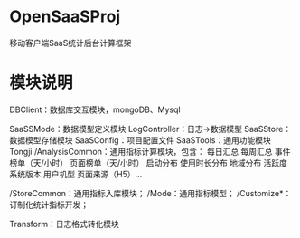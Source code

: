 # OpenSaaSProj
移动客户端SaaS统计后台计算框架

# 模块说明
DBClient：数据库交互模块，mongoDB、Mysql

SaaSSMode：数据模型定义模块
LogController：日志->数据模型
SaaSStore：数据模型存储模块
SaaSConfig：项目配置文件
SaaSTools：通用功能模块
Tongji
  /AnalysisCommon：通用指标计算模块，包含：
                                    每日汇总
                                    每周汇总
                                    事件榜单（天/小时）
                                    页面榜单（天/小时）
                                    启动分布
                                    使用时长分布
                                    地域分布
                                    活跃度
                                    系统版本
                                    用户机型
                                    页面来源（H5）...
                                    
  /StoreCommon：通用指标入库模块；
  /Mode：通用指标模型；
  /Customize*：订制化统计指标开发；
  
Transform：日志格式转化模块
